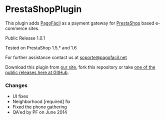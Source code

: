 PrestaShopPlugin
================

This plugin adds [PagoFácil](http://www.pagofacil.net) as a payment gateway for [PrestaShop](http://www.prestashop.com/) based e-commerce sites.

Public Release 1.0.1

Tested on PrestaShop 1.5.* and 1.6

For further assistance contact us at soporte@pagofacil.net

Download this plugin from [our site](http://www.pagofacil.net/plugins/prestashop/pagofacil.zip), fork this repository or take [one of the public releases here at GitHub](https://github.com/PagoFacil/PrestaShopPlugin/releases).


### Changes
 - UI fixes
 - Neighborhood [required] fix
 - Fixed the phone gathering
 - QA'ed by PF on June 2014
